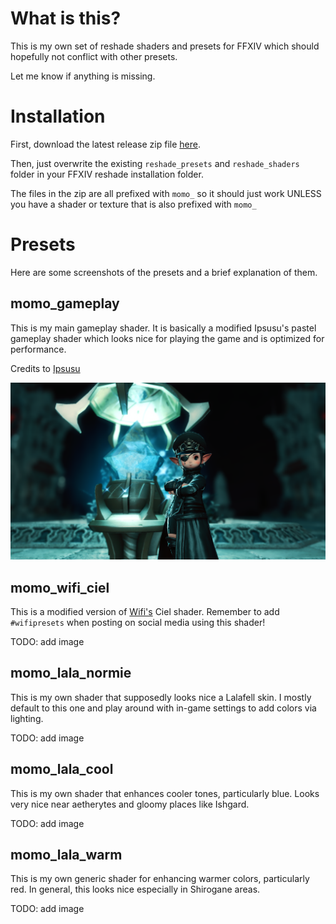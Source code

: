 # What is this?

This is my own set of reshade shaders and presets for FFXIV which should hopefully not conflict with other presets.

Let me know if anything is missing.

# Installation

First, download the latest release zip file [here](https://github.com/momohoudai/momo_reshade/releases/latest).

Then, just overwrite the existing `reshade_presets` and `reshade_shaders` folder in your FFXIV reshade installation folder.

The files in the zip are all prefixed with `momo_` so it should just work UNLESS you have a shader or texture that is also prefixed with `momo_`

# Presets

Here are some screenshots of the presets and a brief explanation of them.

## momo_gameplay

This is my main gameplay shader. It is basically a modified Ipsusu's pastel gameplay shader which looks nice for playing the game and is optimized for performance.

Credits to [Ipsusu](https://github.com/ipsusu/)

![](site/momo_lala_cool.png)


## momo_wifi_ciel

This is a modified version of [Wifi's](https://potatoworshiper.wixsite.com/jagaimo-no-sekai/wifi-presets) Ciel shader. 
Remember to add `#wifipresets` when posting on social media using this shader!

TODO: add image

## momo_lala_normie

This is my own shader that supposedly looks nice a Lalafell skin.
I mostly default to this one and play around with in-game settings to add colors via lighting.

TODO: add image

## momo_lala_cool

This is my own shader that enhances cooler tones, particularly blue. 
Looks very nice near aetherytes and gloomy places like Ishgard.

TODO: add image

## momo_lala_warm

This is my own generic shader for enhancing warmer colors, particularly red.
In general, this looks nice especially in Shirogane areas.

TODO: add image
